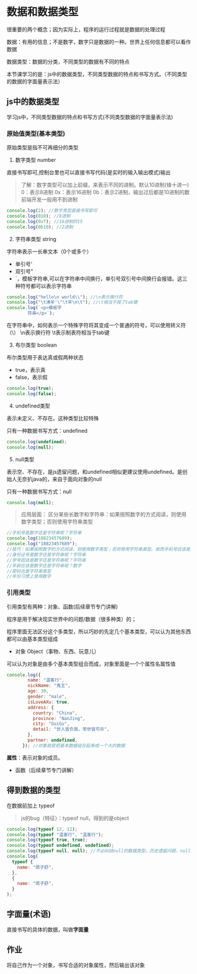 # 数据和数据类型

很重要的两个概念；因为实际上，程序的运行过程就是数据的处理过程

数据：有用的信息；不是数字，数字只是数据的一种。世界上任何信息都可以看作数据

数据类型：数据的分类，不同类型的数据有不同的特点

本节课学习的是：js中的数据类型，不同类型数据的特点和书写方式。（不同类型的数据的字面量表示法）

## js中的数据类型

学习js中，不同类型数据的特点和书写方式(不同类型数据的字面量表示法)

### 原始值类型(基本类型)

原始类型是指不可再细分的类型

1. 数字类型 number

直接书写即可,控制台里也可以直接书写代码(是实时的输入输出模式)输出

> 了解：数字类型可以加上前缀，来表示不同的进制。默认10进制(锋十进一)  
> 0：表示8进制
> 0x：表示16进制
> 0b：表示2进制，输出过后都是10进制的数
> 前端开发一般用不到进制
```js
console.log(2); //数字类型直接书写即可
console.log(010); //8进制
console.log(0xf); //16进制的15
console.log(0b10); //2进制
```
2. 字符串类型  string

字符串表示一长串文本（0个或多个）

- 单引号'
- 双引号"
- `，模板字符串,可以在字符串中间换行，单引号双引号中间换行会报错。这三种符号都可以表示字符串
```js
console.log("hello\n world\\"); //\n表示换行符
console.log("\t沸羊'\"\t羊\n\t"); //\t相当于按了tab键
console.log(`<p>模板字 
        符串</p>`);
```
在字符串中，如何表示一个特殊字符将其变成一个普通的符号，可以使用转义符（\）  \n表示换行符    \t表示制表符相当于tab键

3. 布尔类型  boolean

布尔类型用于表达真或假两种状态

- true，表示真
- false，表示假
```js
console.log(true);
console.log(false);
```

4. undefined类型

表示未定义、不存在。这种类型比较特殊

只有一种数据书写方式：undefined
```js
console.log(undefined);
console.log(null);
```

5. null类型

表示空、不存在，是js遗留问题，和undefined相似更建议使用undefined。是创始人无奈扒java的，来自于面向对象的null

只有一种数据书写方式：null
```js
console.log(null);
```

> 应用层面： 区分某些长数字和字符串：如果按照数字的方式阅读，则使用数字类型；否则使用字符串类型
```js
//手机号是数字还是字符串呢？字符串
console.log(18823457689);
console.log("18823457689");
//技巧：如果按照数字的方式阅读，则使用数字类型；否则使用字符串类型。故而手机号应该是字符串类型
//身份证号是数字还是字符串呢？字符串
//学号因该是数字还是字符串呢？字符串
//年龄应该是数字还是字符串呢？数字
//密码也是字符串类型
//年份习惯上使用数字
```


### 引用类型

引用类型有两种：对象、函数(后续章节专门讲解)

程序是用于解决现实世界中的问题/数据（很多种类）的；

程序里面无法区分这个多类型，所以巧妙的先定几个基本类型，可以认为其他东西都可以由基本类型组成

- 对象 Object（事物、东西、玩意儿）

可以认为对象是由多个基本类型组合而成，对象里面是一个个属性名属性值

```js
console.log({
        name: "温客行",
        nickName: "鬼王",
        age: 30,
        gender: "male",
        isLoveAXu: true,
        address: {
          country: "China",
          province: "NanJing",
          city: "GuiGu",
          detail: "世人皆负我，举世皆可杀",
        },
        partner: undefined,
      }); //对象就是把基本数据组合起来成一个大的数据
```

**属性**：表示对象的成员。

- 函数（后续章节专门讲解）

## 得到数据的类型

在数据前加上 typeof

> js的bug（特征）：typeof null，得到的是object
```js
console.log(typeof 12, 12);
console.log(typeof "温客行", "温客行");
console.log(typeof true, true);
console.log(typeof undefined, undefined);
console.log(typeof null, null); //不必纠结null的数据类型。历史遗留问题，null应是一个单独的类型(来自于面向对对象，表示无)
console.log(
  typeof {
    name: "周子舒",
  },
  {
    name: "周子舒",
  }
);
```

## 字面量(术语)

直接书写的具体的数据，叫做**字面量**

## 作业

将自己作为一个对象，书写合适的对象属性，然后输出该对象

